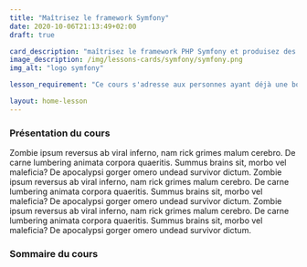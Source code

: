 ```yaml
---
title: "Maîtrisez le framework Symfony"
date: 2020-10-06T21:13:49+02:00
draft: true

card_description: "maîtrisez le framework PHP Symfony et produisez des applications web de qualité professionnelle"
image_description: /img/lessons-cards/symfony/symfony.png
img_alt: "logo symfony"

lesson_requirement: "Ce cours s'adresse aux personnes ayant déjà une bonne connaissance du langage PHP. Si ce n'est pas votre cas, vous pouvez vous reporter au cours d'initation concernant ce langage, présent sur ce site."

layout: home-lesson
---
```


### Présentation du cours

Zombie ipsum reversus ab viral inferno, nam rick grimes malum cerebro. De carne lumbering animata corpora quaeritis. Summus brains sit​​, morbo vel maleficia? De apocalypsi gorger omero undead survivor dictum. Zombie ipsum reversus ab viral inferno, nam rick grimes malum cerebro. De carne lumbering animata corpora quaeritis. Summus brains sit​​, morbo vel maleficia? De apocalypsi gorger omero undead survivor dictum. Zombie ipsum reversus ab viral inferno, nam rick grimes malum cerebro. De carne lumbering animata corpora quaeritis. Summus brains sit​​, morbo vel maleficia? De apocalypsi gorger omero undead survivor dictum.

### Sommaire du cours